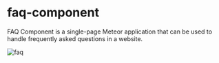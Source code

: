 # faq-component
FAQ Component is a single-page Meteor application that can be used to handle frequently asked questions in a website.

![faq](https://cloud.githubusercontent.com/assets/13418393/21627348/76aeadd8-d217-11e6-99ce-4bd59ebf76d4.PNG)

